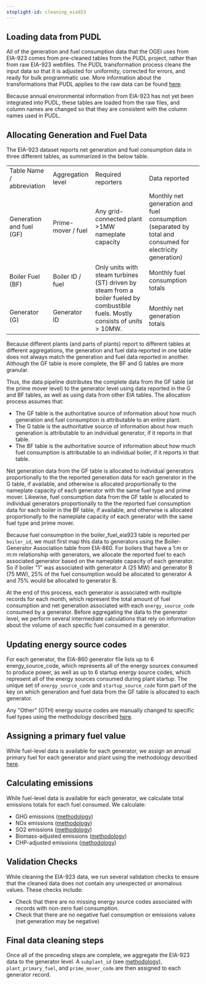```yaml
---
stoplight-id: cleaning_eia923
---
```



## Loading data from PUDL
All of the generation and fuel consumption data that the OGEI uses from EIA-923 comes from pre-cleaned tables from the PUDL project, rather than from raw EIA-923 webfiles. The PUDL transformation process cleans the input data so that it is adjusted for uniformity, corrected for errors, and ready for bulk programmatic use. More information about the transformations that PUDL applies to the raw data can be found [here](https://catalystcoop-pudl.readthedocs.io/en/latest/data_sources/eia923.html#pudl-data-transformations).

Because annual environmental information from EIA-923 has not yet been integrated into PUDL, these tables are loaded from the raw files, and column names are changed so that they are consistent with the column names used in PUDL.

## Allocating Generation and Fuel Data

The EIA-923 dataset reports net generation and fuel consumption data in three different tables, as summarized in the below table.

<table>
  <tr>
   <td>Table Name / abbreviation
   </td>
   <td>Aggregation level
   </td>
   <td>Required reporters
   </td>
   <td>Data reported
   </td>
  </tr>
  <tr>
   <td>Generation and fuel (GF)
   </td>
   <td>Prime-mover / fuel
   </td>
   <td>Any grid-connected plant >1MW nameplate capacity
   </td>
   <td>Monthly net generation and fuel consumption (separated by total and consumed for electricity generation)
   </td>
  </tr>
  <tr>
   <td>Boiler Fuel (BF)
   </td>
   <td>Boiler ID / fuel
   </td>
   <td rowspan="2" >Only units with steam turbines (ST) driven by steam from a boiler fueled by combustible fuels. Mostly consists of units > 10MW.
   </td>
   <td>Monthly fuel consumption totals
   </td>
  </tr>
  <tr>
   <td>Generator (G)
   </td>
   <td>Generator ID
   </td>
   <td>Monthly net generation totals
   </td>
  </tr>
</table>




Because different plants (and parts of plants) report to different tables at different aggregations, the generation and fuel data reported in one table does not always match the generation and fuel data reported in another. Although the GF table is more complete, the BF and G tables are more granular. 

Thus, the data pipeline distributes the complete data from the GF table (at the prime mover level) to the generator level using data reported in the G and BF tables, as well as using data from other EIA tables. The allocation process assumes that:
* The GF table is the authoritative source of information about how much generation and fuel consumption is attributable to an entire plant.
* The G table is the authoritative source of information about how much generation is attributable to an individual generator, if it reports in that table.
* The BF table is the authoritative source of information about how much fuel consumption is attributable to an individual boiler, if it reports in that table.

Net generation data from the GF table is allocated to individual generators proportionally to the the reported generation data for each generator in the G table, if available, and otherwise is allocated proportionally to the nameplate capacity of each generator with the same fuel type and prime mover. Likewise, fuel consumption data from the GF table is allocated to individual generators proportionally to the the reported fuel consumption data for each boiler in the BF table, if available, and otherwise is allocated proportionally to the nameplate capacity of each generator with the same fuel type and prime mover. 

Because fuel consumption in the boiler_fuel_eia923 table is reported per `boiler_id`, we must first map this data to generators using the Boiler-Generator Association table from EIA-860. For boilers that have a 1:m or m:m relationship with generators, we allocate the reported fuel to each associated generator based on the nameplate capacity of each generator. So if boiler "1" was associated with generator A (25 MW) and generator B (75 MW), 25% of the fuel consumption would be allocated to generator A and 75% would be allocated to generator B.

At the end of this process, each generator is associated with multiple records for each month, which represent the total amount of fuel consumption and net generation associated with each `energy_source_code` consumed by a generator. Before aggregating the data to the generator level, we perform several intermediate calculations that rely on information about the volume of each specific fuel consumed in a generator. 

## Updating energy source codes

For each generator, the EIA-860 generator file lists up to 6 energy_source_code, which represents all of the energy sources consumed to produce power, as well as up to 6 startup energy source codes, which represent all of the energy sources consumed during plant startup. The unique set of `energy_source_code` and `startup_source_code` form part of the key on which generation and fuel data from the GF table is allocated to each generator. 

Any "Other" (OTH) energy source codes are manually changed to specific fuel types using the methodology described [here](../Emissions%20Calculations/Assigning%20Energy%20Source%20Codes.md).

## Assigning a primary fuel value

While fuel-level data is available for each generator, we assign an annual primary fuel for each generator and plant using the methodology described [here](../Data%20Aggregation/Plant%20Primary%20Fuel.md).

## Calculating emissions
While fuel-level data is available for each generator, we calculate total emissions totals for each fuel consumed. We calculate:
 - GHG emissions ([methodology](../Emissions%20Calculations/GHG%20Emissions.md))
 - NOx emissions ([methodology](../Emissions%20Calculations/NOx%20Emissions.md))
 - SO2 emissions ([methodology](../Emissions%20Calculations/SO2%20Emissions.md))
 - Biomass-adjusted emissions ([methodology](../Emissions%20Calculations/Adjusting%20Emissions%20for%20Biomass.md))
 - CHP-adjusted emissions ([methodology](../Emissions%20Calculations/Adjusting%20Emissions%20for%20CHP.md))

## Validation Checks

While cleaning the EIA-923 data, we run several validation checks to ensure that the cleaned data does not contain any unexpected or anomalous values. These checks include:
 - Check that there are no missing energy source codes associated with records with non-zero fuel consumption.
 - Check that there are no negative fuel consumption or emissions values (net generation may be negative)

## Final data cleaning steps
Once all of the preceding steps are complete, we aggregate the EIA-923 data to the generator level. A `subplant_id` (see [methodology](../Data%20Aggregation/Subplant%20Aggregation.md)), `plant_primary_fuel`, and `prime_mover_code` are then assigned to each generator record. 

